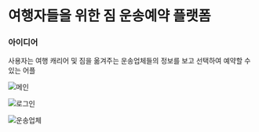 # 여행자들을 위한 짐 운송예약 플랫폼


### 아이디어
사용자는 여행 캐리어 및 짐을 옮겨주는 운송업체들의 정보를 보고 선택하여 예약할 수 있는 어플


![메인](https://user-images.githubusercontent.com/55379636/95751734-fbfc8900-0cd9-11eb-878d-a2c51d0fe1f1.PNG)



![로그인](https://user-images.githubusercontent.com/55379636/95751746-00c13d00-0cda-11eb-932b-860385cba291.PNG)



![운송업체](https://user-images.githubusercontent.com/55379636/95751763-0454c400-0cda-11eb-9e72-88f13c82a363.PNG)
